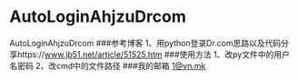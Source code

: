 # AutoLoginAhjzuDrcom
AutoLoginAhjzuDrcom
###参考博客
  1、用python登录Dr.com思路以及代码分享https://www.jb51.net/article/51525.htm
###使用方法
  1、改py文件中的用户名密码
  2、改cmd中的文件路径
###我的邮箱
  1@vn.mk
